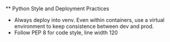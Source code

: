** Python Style and Deployment Practices

- Always deploy into venv. Even within containers, use a virtual environment to keep consistence between dev and prod.
- Follow PEP 8 for code style, line width 120

